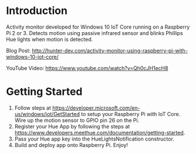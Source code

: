 # Introduction 
Activity monitor developed for Windows 10 IoT Core running on a Raspberry Pi 2 or 3. Detects motion using passive infrared sensor and blinks Phillips Hue lights when motion is detected.

Blog Post: http://hunter-dev.com/activity-monitor-using-raspberry-pi-with-windows-10-iot-core/

YouTube Video: https://www.youtube.com/watch?v=Qh0cJH1ecH8

# Getting Started
1.	Follow steps at https://developer.microsoft.com/en-us/windows/iot/GetStarted to setup your Raspberry Pi with IoT Core. Wire up the motion sensor to GPIO pin 26 on the Pi.
2.	Register your Hue App by following the steps at https://www.developers.meethue.com/documentation/getting-started. 
3.  Pass your Hue app key into the HueLightsNotification constructor.
4.  Build and deploy app onto Raspberry Pi. Enjoy!
